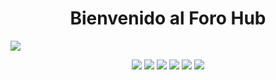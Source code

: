 <h1 align="center">Bienvenido al Foro Hub</h1>
 
 ![](https://github.com/user-attachments/assets/cfab2698-d997-45f5-8e61-383f34d761c5)

 <p align="center">
   <img src="https://img.shields.io/badge/STATUS-%20EN DESARROLLO-green">
   <img src="https://img.shields.io/badge/API-Rest-blue">
   <img src="https://img.shields.io/badge/IDE-Intellij idea-blue">
   <img src="https://img.shields.io/badge/Project-Maven-blue">
   <img src="https://img.shields.io/badge/Spring Boot-v3.3.1-blue">
   <img src="https://img.shields.io/badge/Date Base-MySQL-blue">

 </p>



